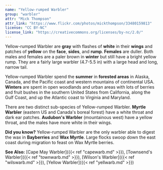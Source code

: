 ```yaml
---
name: "Yellow-rumped Warbler"
group: "warbler"
attr: "Mick Thompson"
attr_link: "https://www.flickr.com/photos/mickthompson/33480159813"
license: "CC BY-NC"
license_link: "https://creativecommons.org/licenses/by-nc/2.0/"
---
```

Yellow-rumped Warbler are **gray** with flashes of **white** in their **wings** and patches of **yellow** on the **face**, **sides**, and **rump**. **Females** are duller. Both males and females are a paler brown in **winter** but still have a bright yellow rump. They are a fairly large warbler (4.7-5.5 in) with a large head and long, narrow tail. 

Yellow-rumped Warbler spend the **summer** in **forested areas** in Alaska, Canada, and the Pacific coast and western mountains of continental USA. **Winters** are spent in open woodlands and urban areas with lots of berries and fruit bushes in the southern United States from California, along the Gulf Coast, and up the Atlantic coast to Virginia and Maryland. 

There are two distinct sub-species of Yellow-rumped Warbler. **Myrtle Warbler** (eastern US and Canada's boreal forest) have a white throat and dark ear patches. **Audubon's Warbler** (mountainous west) have a yellow throat, and the males have more white in their wings.

**Did you know?** Yellow-rumped Warbler are the only warbler able to digest the wax in **Bayberries** and **Wax Myrtle**. Large flocks swoop down the east coast during migration to feast on Wax Myrtle berries.

<!-- generated, do not edit -->
**See Also:**
[Cape May Warbler]({{< ref "capewarb.md" >}}),
[Townsend's Warbler]({{< ref "townwarb.md" >}}),
[Wilson's Warbler]({{< ref "wilswarb.md" >}}),
[Yellow Warbler]({{< ref "yellwarb.md" >}})
